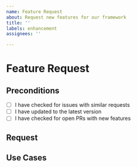 ```yaml
---
name: Feature Request
about: Request new features for our framework
title: ''
labels: enhancement
assignees: ''

---
```


# Feature Request

## Preconditions

- [ ] I have checked for issues with similar requests
- [ ] I have updated to the latest version
- [ ] I have checked for open PRs with new features

## Request

<!-- 
Describe your Request as detailed as possible.
That makes it much easier for us to implement your request.
-->

## Use Cases

<!--
Describe an example how you would use this feature.
-->
